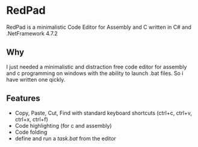 # RedPad
RedPad is a minimalistic Code Editor for Assembly and C written in C# and .NetFramework 4.7.2

## Why
I just needed a minimalistic and distraction free code editor for assembly and c programming on windows with the ability to launch .bat files. So i have written one qickly.

## Features
- Copy, Paste, Cut, Find with standard keyboard shortcuts (ctrl+c, ctrl+v, ctrl+x, ctrl+f)
- Code highlighting (for c and assembly)
- Code folding
- define and run a *task.bat* from the editor
